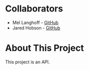 # Collaborators
- Mel Langhoff - [GitHub](github.com/mel-langhoff)
- Jared Hobson - [GitHub](github.com/JaredMHobson)

# About This Project
This project is an API.